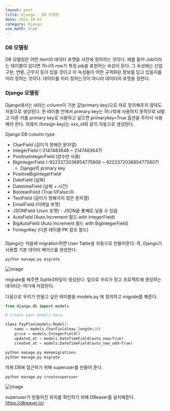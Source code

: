 ```yaml
---
layout: post
title: Django - DB 모델링
date: 2022-10-02
category: Django
use_math: true
---
```


### DB 모델링

DB 모델링은 어떤 Item의 데이터 포맷을 사전에 정의하는 것이다. 예를 들어 Job이라는 테이블이 있다면 하나의 row가 특정 job을 표현하는 속성이 된다. 그 속성에는 산업구분, 연봉, 근무지 등이 있을 것이고 이 속성들이 어떤 규격화된 정보를 담고 있을지를 미리 정하는 것이다. 데이터를 미리 정하는것이 아니라 데이터의 포맷을 정한다. 

### Django 모델링

Django에서는 id라는 column이 기본 값(primary key)으로 따로 정의해주지 않아도 자동으로 생성된다. 한 테이블 안에서 primary key는 하나밖에 사용하지 못하므로 id말고 다른 키를 primary key로 사용하고 싶으면 primarykey=True 옵션을 주어서 사용해야 한다. 외래키 (foreign key)는 xxx_id와 같이 자동으로 생성된다.

Django DB column type

- CharField (길이가 정해진 문자열)
- IntegerField (-2147483648 ~ 2147483647)
- PositiveIntegerField (양수만 사용)
- BigIntegerField (-9223372036854775808 ~ 9223372036854775807)
  - Django의 primary key
- PositiveBigIntegerField
- DateField (날짜)
- DatetimeField (날짜 + 시간)
- BooleanField (True:1/False:0)
- TextField (길이가 정해지지 않은 문자열)
- EmailField (이메일 포멧)
- JSONField (Json 포멧) - JSON을 통째로 넣을 수 있음
- AutoField (Auto Increment 필드 with IntegerField)
- BigAutoField (Auto Increment 필드 with BigIntegerField)
- ForeignKey (다른 테이블 PK 참조 필드)

### 

Django는 처음에 migration하면 User Table을 자동으로 만들어준다. 즉, Django가 사용할 기본 데이터 베이스를 생성한다. 

```bash
python manage.py migrate
```

![image](https://user-images.githubusercontent.com/61526722/193441772-d363823f-3f35-4c16-89cf-d05d18db70ae.png)

migrate를 해주면 Sqlite3파일이 생성된다. 앞으로 우리가 장고 프로젝트에 생성하는 데이터는 여기에 저장된다.

다음으로 우리가 만들고 싶은 테이블을 models.py 에 정의하고 migrate를 해준다. 

```python
from django.db import models

# Create your models here.

class PayPlan(models.Model):
    name = models.CharField(max_length=20)
    price = models.IntegerField()
    updated_at = models.DateTimeField(auto_now=True)
    created_at = models.DateTimeField(auto_now_add=True)
```

```bash
python manage.py makemigrations
python manage.py migrate
```

이제 DB에 접근하기 위해 superuser를 만들어 준다.

```bash
python manage.py createsuperuser
```

![image](https://user-images.githubusercontent.com/61526722/193442047-b2191bd8-1932-430d-ac52-1178d9424a7e.png)


superuser가 만들어진 위치를 확인하기 위해 DBeaver를 설치해준다. https://dbeaver.io/
